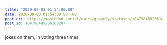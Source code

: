 ```yaml
---
title: "2020-09-03 01:54:00.88"
date: 2020-09-03 01:54:00.88 +00
post_uri: https://mastodon.social/users/gravely/statuses/104798489206163207
post_id: 104798489206163207
---
```

jokes on them, in voting three times


